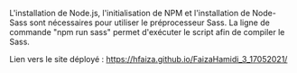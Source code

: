 L'installation de Node.js, l'initialisation de NPM et l'installation de Node-Sass sont nécessaires pour utiliser le préprocesseur Sass. La ligne de commande "npm run sass" permet d'exécuter le script afin de compiler le Sass.

Lien vers le site déployé : https://hfaiza.github.io/FaizaHamidi_3_17052021/
